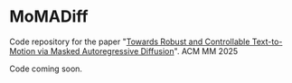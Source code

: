 # MoMADiff
Code repository for the paper "[Towards Robust and Controllable Text-to-Motion via Masked Autoregressive Diffusion](https://arxiv.org/abs/2505.11013)". ACM MM 2025

Code coming soon.
